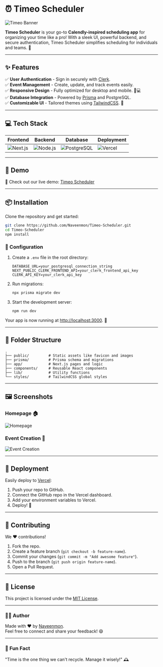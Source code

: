 
# ⏰ Timeo Scheduler 

![Timeo Banner](https://via.placeholder.com/1200x400.png?text=Timeo+Scheduler+%7C+Your+Time%2C+Organized+Perfectly)

**Timeo Scheduler** is your go-to **Calendly-inspired scheduling app** for organizing your time like a pro! With a sleek UI, powerful backend, and secure authentication, Timeo Scheduler simplifies scheduling for individuals and teams. 🚀

---

## ✨ Features 

✅ **User Authentication** - Sign in securely with [Clerk](https://clerk.dev).  
✅ **Event Management** - Create, update, and track events easily.  
✅ **Responsive Design** - Fully optimized for desktop and mobile. 📱💻  
✅ **Database Integration** - Powered by [Prisma](https://www.prisma.io/) and PostgreSQL.  
✅ **Customizable UI** - Tailored themes using [TailwindCSS](https://tailwindcss.com/). 🎨  

---

## 💻 Tech Stack 

| Frontend  | Backend     | Database  | Deployment   |
|-----------|-------------|-----------|--------------|
| ![Next.js](https://img.shields.io/badge/Next.js-black?style=for-the-badge&logo=next.js) | ![Node.js](https://img.shields.io/badge/Node.js-green?style=for-the-badge&logo=node.js) | ![PostgreSQL](https://img.shields.io/badge/PostgreSQL-blue?style=for-the-badge&logo=postgresql) | ![Vercel](https://img.shields.io/badge/Vercel-black?style=for-the-badge&logo=vercel) |

---

## 🚀 Demo 

🎥 Check out our live demo: [Timeo Scheduler](https://timeo-scheduler.vercel.app/)  

---

## 📦 Installation 

Clone the repository and get started:

```bash
git clone https://github.com/Naveenmon/Timeo-Scheduler.git
cd Timeo-Scheduler
npm install
```

### 🌟 Configuration
1. Create a `.env` file in the root directory:
   ```env
   DATABASE_URL=your_postgresql_connection_string
   NEXT_PUBLIC_CLERK_FRONTEND_API=your_clerk_frontend_api_key
   CLERK_API_KEY=your_clerk_api_key
   ```
2. Run migrations:
   ```bash
   npx prisma migrate dev
   ```
3. Start the development server:
   ```bash
   npm run dev
   ```
Your app is now running at [http://localhost:3000](http://localhost:3000). 🎉

---

## 📂 Folder Structure 

```
.
├── public/         # Static assets like favicon and images
├── prisma/         # Prisma schema and migrations
├── app/            # Next.js pages and logic
├── components/     # Reusable React components
├── lib/            # Utility functions
└── styles/         # TailwindCSS global styles
```

---

## 🖼️ Screenshots 

### Homepage 🏠  
![Homepage](https://via.placeholder.com/800x400.png?text=Timeo+Homepage)

### Event Creation 🎯  
![Event Creation](https://via.placeholder.com/800x400.png?text=Create+Event)

---

## 🔧 Deployment 

Easily deploy to [Vercel](https://vercel.com/):  
1. Push your repo to GitHub.  
2. Connect the GitHub repo in the Vercel dashboard.  
3. Add your environment variables to Vercel.  
4. Deploy! 🎉  

---

## 🤝 Contributing 

We ❤️ contributions!  
1. Fork the repo.  
2. Create a feature branch (`git checkout -b feature-name`).  
3. Commit your changes (`git commit -m "Add awesome feature"`).  
4. Push to the branch (`git push origin feature-name`).  
5. Open a Pull Request.  

---

## 📜 License 

This project is licensed under the [MIT License](./LICENSE).  

---

### 🧑‍💻 Author 

Made with ❤️ by [Naveenmon](https://github.com/Naveenmon).  
Feel free to connect and share your feedback! 😄  

---

### 🚨 Fun Fact 
"Time is the one thing we can't recycle. Manage it wisely!" 🕰️
